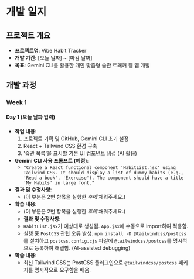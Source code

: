# 개발 일지

## 프로젝트 개요
- **프로젝트명**: Vibe Habit Tracker
- **개발 기간**: [오늘 날짜] ~ [마감 날짜]
- **목표**: Gemini CLI를 활용한 개인 맞춤형 습관 트래커 웹 앱 개발

## 개발 과정

### Week 1

#### Day 1 (오늘 날짜 입력)
- **작업 내용**:
    1. 프로젝트 기획 및 GitHub, Gemini CLI 초기 설정
    2. React + Tailwind CSS 환경 구축
    3. '습관 목록'을 표시할 기본 UI 컴포넌트 생성 (AI 활용)
- **Gemini CLI 사용 프롬프트 (예정)**:
    - `"Create a React functional component 'HabitList.jsx' using Tailwind CSS. It should display a list of dummy habits (e.g., 'Read a book', 'Exercise'). The component should have a title 'My Habits' in large font."`
- **결과 및 수정사항**:
    - (이 부분은 2번 항목을 실행한 *후에* 채워주세요.)
- **학습 내용**:
    - (이 부분은 2번 항목을 실행한 *후에* 채워주세요.)
    - **결과 및 수정사항**:
    - `HabitList.jsx`가 예상대로 생성됨. `App.jsx`에 수동으로 import하여 적용함.
    - 실행 중 `PostCSS` 관련 오류 발생. `npm install -D @tailwindcss/postcss`를 설치하고 `postcss.config.cjs` 파일에 `@tailwindcss/postcss`를 명시적으로 등록하여 해결함. (AI-assisted debugging)
- **학습 내용**:
    - 최신 Tailwind CSS는 PostCSS 플러그인으로 `@tailwindcss/postcss` 패키지를 명시적으로 요구함을 배움.